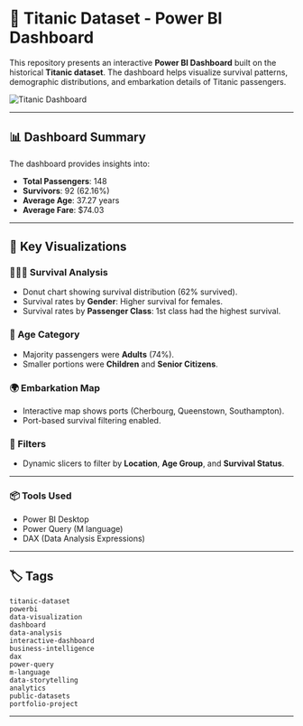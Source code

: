 # 🚢 Titanic Dataset - Power BI Dashboard

This repository presents an interactive **Power BI Dashboard** built on the historical **Titanic dataset**. The dashboard helps visualize survival patterns, demographic distributions, and embarkation details of Titanic passengers.

![Titanic Dashboard]([https://drive.google.com/file/d/1ER629GXnSmbRiN8B00nw6uFDot58ljT7/view?usp=sharing](https://github.com/vinaykumar2331/Power-BI-Visualization/blob/main/Titanic.png))

---

## 📊 Dashboard Summary

The dashboard provides insights into:

- **Total Passengers**: 148  
- **Survivors**: 92 (62.16%)  
- **Average Age**: 37.27 years  
- **Average Fare**: $74.03

---

## 📌 Key Visualizations

### 🧑‍🤝‍🧑 Survival Analysis
- Donut chart showing survival distribution (62% survived).
- Survival rates by **Gender**: Higher survival for females.
- Survival rates by **Passenger Class**: 1st class had the highest survival.

### 👶 Age Category
- Majority passengers were **Adults** (74%).
- Smaller portions were **Children** and **Senior Citizens**.

### 🌍 Embarkation Map
- Interactive map shows ports (Cherbourg, Queenstown, Southampton).
- Port-based survival filtering enabled.

### 🧩 Filters
- Dynamic slicers to filter by **Location**, **Age Group**, and **Survival Status**.

---

### 📦 Tools Used
- Power BI Desktop
- Power Query (M language)
- DAX (Data Analysis Expressions)

---

## 🏷️ Tags

`titanic-dataset`  
`powerbi`  
`data-visualization`  
`dashboard`  
`data-analysis`  
`interactive-dashboard`  
`business-intelligence`  
`dax`  
`power-query`  
`m-language`  
`data-storytelling`  
`analytics`  
`public-datasets`  
`portfolio-project`

---
